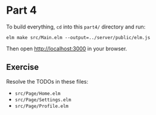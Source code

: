 # Part 4

To build everything, `cd` into this `part4/` directory and run:

```shell
elm make src/Main.elm --output=../server/public/elm.js
```

Then open [http://localhost:3000](http://localhost:3000) in your browser.

## Exercise

Resolve the TODOs in these files:
* `src/Page/Home.elm`
* `src/Page/Settings.elm`
* `src/Page/Profile.elm`
